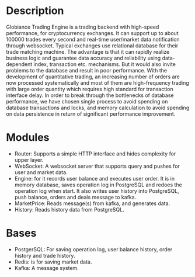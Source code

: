 # Description
Globiance Trading Engine is a trading backend with high-speed performance,  for cryptocurrency exchanges. It can support up to about 100000 trades every second and real-time user/market data notification through websocket.
Typical exchanges use relational database for their trade matching machine. The advantage is that it can rapidly realize business logic and guarantee data accuracy and reliability using data-dependent index, transaction etc. mechanisms. But it would also invite problems to the database and result in poor performance. With the development of quantitative trading, an increasing number of orders are now processed systematically and most of them are high-frequency trading with large order quantity which requires high standard for transaction interface delay. In order to break through the bottlenecks of database performance, we have chosen single process to avoid spending on database transactions and locks, and memory calculation to avoid spending on data persistence in return of significant performance improvement.

# Modules
- Router: Supports a simple HTTP interface and hides complexity for upper layer.
- WebSocket: A websocket server that supports query and pushes for user and market data.
- Engine: for it records user balance and executes user order. It is in memory database, saves operation log in PostgreSQL and redoes the operation log when start. It also     writes user history into PostgreSQL, push balance, orders and deals message to kafka.
- MarketPrice: Reads message(s) from kafka, and generates data.
- History: Reads history data from PostgreSQL.

# Bases
- PostgerSQL: For saving operation log, user balance history, order history and trade history.
- Redis: is for saving market data.
- Kafka: A message system.
